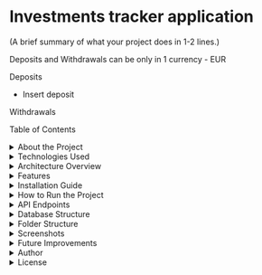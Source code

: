 # Investments tracker application
(A brief summary of what your project does in 1-2 lines.)

Deposits and Withdrawals can be only in 1 currency - EUR

Deposits
- Insert deposit 

Withdrawals


Table of Contents
<details>
<summary>About the Project</summary>
This project is and Investments tracker application, that helps you track your investments.

</details>


<details>
<summary>Technologies Used</summary>

| Layer           | Technology       |
|-----------------|------------------|
| Backend         | Java Spring Boot |
| Database        | MySQL            |
| ORM             | Spring Data JPA  |
| Authentication  | JWT?             |
| Build tools     | Maven            |
| Frontend        | React            |
| Version control | Git              |

</details>


<details>
<summary>Architecture Overview</summary>
Diagram how the app works



</details>


<details>
<summary>Features</summary>
User Registration & Login
JWT Authentication
CRUD Operations
Role-based Authorization
Pagination & Sorting
Swagger API Documentation
Error Handling

</details>


<details>
<summary>Installation Guide</summary>
What is needed to run the project

</details>


<details>
<summary>How to Run the Project</summary>
Backend installation
Frontend installation

</details>


<details>
<summary>API Endpoints</summary>
Create an openapi.json file and automatically generate API docs using Swagger.

| Method | Endpoint                                      | Description                     | Auth required |
|--------|-----------------------------------------------|---------------------------------|---------------|
| `POST` | `/deposit/in`                                 | Make a deposit                  |               |
| `GET`  | `/deposit/get/from/{fromDate}/to/{toDate}`    | Get deposits in range           |               |
| `GET`  | `/deposit/get/all`                            | Get all deposits                |               |
| `GET`  | `/deposit/get/total/amount`                   | Get total amount of deposits    |               |
| `POST` | `/withdrawal/out`                             | Make a withdrawal               |               |
| `GET`  | `/withdrawal/get/from/{fromDate}/to/{toDate}` | Get withdrawals in range        |               |
| `GET`  | `/withdrawal/get/all`                         | Get all withdrawals             |               |
| `GET`  | `/withdrawal/get/total/amount`                | Get total amount of withdrawals |               |
|        |                                               |                                 |               |
|        |                                               |                                 |               |
|        |                                               |                                 |               |
|        |                                               |                                 |               |

</details> 


<details>
<summary>Database Structure</summary>
DB schema

</details>


<details>
<summary>Folder Structure</summary>
Screenshot from IntelliJ

</details>


<details>
<summary>Screenshots</summary>
Home Page
Login Page

</details>


<details>
<summary>Future Improvements</summary>

- Add Swagger-ui

</details>


<details>
<summary>Author</summary>

#### Your Name: Denis Buserski 
#### LinkedIn: LINK 
#### GitHub: LINK 

</details>


<details>
<summary>License</summary>
This project is licensed under the MIT License. (ADD MIT)

</details>
